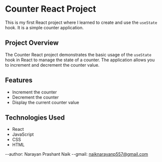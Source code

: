 # Counter React Project

This is my first React project where I learned to create and use the `useState` hook. It is a simple counter application.

## Project Overview

The Counter React project demonstrates the basic usage of the `useState` hook in React to manage the state of a counter. The application allows you to increment and decrement the counter value.

## Features

- Increment the counter
- Decrement the counter
- Display the current counter value

## Technologies Used

- React
- JavaScript
- CSS
- HTML

--author: Narayan Prashant Naik
--gmail: naiknarayanp557@gmail.com

